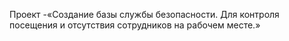 
Проект -«Создание базы службы безопасности. Для контроля посещения и отсутствия сотрудников на рабочем месте.»
